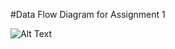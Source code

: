 #Data Flow Diagram for Assignment 1


![Alt Text](https://cloud.githubusercontent.com/assets/8000971/19226351/a111bca0-8e6f-11e6-9d04-c46cb9b84dbe.png)
